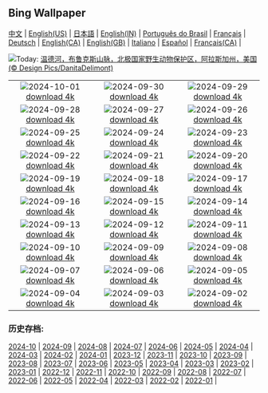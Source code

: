 ## Bing Wallpaper
[中文](README.md) |                     [English(US)](en-US.md) |                     [日本語](ja-JP.md) |                     [English(IN)](en-IN.md) |                     [Português do Brasil](pt-BR.md) |                     [Français](fr-FR.md) |                     [Deutsch](de-DE.md) |                     [English(CA)](en-CA.md) |                     [English(GB)](en-GB.md) |                     [Italiano](it-IT.md) |                     [Español](es-ES.md) |                     [Français(CA)](fr-CA.md) |                    

![](https://www.bing.com/th?id=OHR.WindRiverAlaska_ZH-CN7317039321_UHD.jpg&w=1000)Today: [温德河，布鲁克斯山脉，北极国家野生动物保护区，阿拉斯加州，美国 (© Design Pics/DanitaDelimont)](https://www.bing.com/th?id=OHR.WindRiverAlaska_ZH-CN7317039321_UHD.jpg)

|      |      |      |
| :----: | :----: | :----: |
|![](https://www.bing.com/th?id=OHR.NationalDay2024_ZH-CN7026189162_UHD.jpg&pid=hp&w=384&h=216&rs=1&c=4)2024-10-01 [download 4k](https://www.bing.com/th?id=OHR.NationalDay2024_ZH-CN7026189162_UHD.jpg)|![](https://www.bing.com/th?id=OHR.WalrusNorway_ZH-CN5657804031_UHD.jpg&pid=hp&w=384&h=216&rs=1&c=4)2024-09-30 [download 4k](https://www.bing.com/th?id=OHR.WalrusNorway_ZH-CN5657804031_UHD.jpg)|![](https://www.bing.com/th?id=OHR.ConnecticutBridge_ZH-CN4957862425_UHD.jpg&pid=hp&w=384&h=216&rs=1&c=4)2024-09-29 [download 4k](https://www.bing.com/th?id=OHR.ConnecticutBridge_ZH-CN4957862425_UHD.jpg)|
|![](https://www.bing.com/th?id=OHR.FloridaSeashore_ZH-CN4671838639_UHD.jpg&pid=hp&w=384&h=216&rs=1&c=4)2024-09-28 [download 4k](https://www.bing.com/th?id=OHR.FloridaSeashore_ZH-CN4671838639_UHD.jpg)|![](https://www.bing.com/th?id=OHR.VeniceAerial_ZH-CN4070720525_UHD.jpg&pid=hp&w=384&h=216&rs=1&c=4)2024-09-27 [download 4k](https://www.bing.com/th?id=OHR.VeniceAerial_ZH-CN4070720525_UHD.jpg)|![](https://www.bing.com/th?id=OHR.LittleToucanet_ZH-CN2910262009_UHD.jpg&pid=hp&w=384&h=216&rs=1&c=4)2024-09-26 [download 4k](https://www.bing.com/th?id=OHR.LittleToucanet_ZH-CN2910262009_UHD.jpg)|
|![](https://www.bing.com/th?id=OHR.GiantSequoias_ZH-CN2666897238_UHD.jpg&pid=hp&w=384&h=216&rs=1&c=4)2024-09-25 [download 4k](https://www.bing.com/th?id=OHR.GiantSequoias_ZH-CN2666897238_UHD.jpg)|![](https://www.bing.com/th?id=OHR.SkaftafellWaterfall_ZH-CN1766863001_UHD.jpg&pid=hp&w=384&h=216&rs=1&c=4)2024-09-24 [download 4k](https://www.bing.com/th?id=OHR.SkaftafellWaterfall_ZH-CN1766863001_UHD.jpg)|![](https://www.bing.com/th?id=OHR.IcebergOtter_ZH-CN0972467238_UHD.jpg&pid=hp&w=384&h=216&rs=1&c=4)2024-09-23 [download 4k](https://www.bing.com/th?id=OHR.IcebergOtter_ZH-CN0972467238_UHD.jpg)|
|![](https://www.bing.com/th?id=OHR.AutumnCumbria_ZH-CN0565958390_UHD.jpg&pid=hp&w=384&h=216&rs=1&c=4)2024-09-22 [download 4k](https://www.bing.com/th?id=OHR.AutumnCumbria_ZH-CN0565958390_UHD.jpg)|![](https://www.bing.com/th?id=OHR.MunichBeerfest_ZH-CN0304560562_UHD.jpg&pid=hp&w=384&h=216&rs=1&c=4)2024-09-21 [download 4k](https://www.bing.com/th?id=OHR.MunichBeerfest_ZH-CN0304560562_UHD.jpg)|![](https://www.bing.com/th?id=OHR.OcracokeLight_ZH-CN9810840077_UHD.jpg&pid=hp&w=384&h=216&rs=1&c=4)2024-09-20 [download 4k](https://www.bing.com/th?id=OHR.OcracokeLight_ZH-CN9810840077_UHD.jpg)|
|![](https://www.bing.com/th?id=OHR.ElbowRiver_ZH-CN9580175593_UHD.jpg&pid=hp&w=384&h=216&rs=1&c=4)2024-09-19 [download 4k](https://www.bing.com/th?id=OHR.ElbowRiver_ZH-CN9580175593_UHD.jpg)|![](https://www.bing.com/th?id=OHR.GujoHachiman_ZH-CN9192289658_UHD.jpg&pid=hp&w=384&h=216&rs=1&c=4)2024-09-18 [download 4k](https://www.bing.com/th?id=OHR.GujoHachiman_ZH-CN9192289658_UHD.jpg)|![](https://www.bing.com/th?id=OHR.MidAutumnFestival2024_ZH-CN9096556094_UHD.jpg&pid=hp&w=384&h=216&rs=1&c=4)2024-09-17 [download 4k](https://www.bing.com/th?id=OHR.MidAutumnFestival2024_ZH-CN9096556094_UHD.jpg)|
|![](https://www.bing.com/th?id=OHR.SunriseWallabies_ZH-CN8725891401_UHD.jpg&pid=hp&w=384&h=216&rs=1&c=4)2024-09-16 [download 4k](https://www.bing.com/th?id=OHR.SunriseWallabies_ZH-CN8725891401_UHD.jpg)|![](https://www.bing.com/th?id=OHR.CalabriaPeperoncino_ZH-CN8603617212_UHD.jpg&pid=hp&w=384&h=216&rs=1&c=4)2024-09-15 [download 4k](https://www.bing.com/th?id=OHR.CalabriaPeperoncino_ZH-CN8603617212_UHD.jpg)|![](https://www.bing.com/th?id=OHR.RapaNuiSunrise_ZH-CN1220508877_UHD.jpg&pid=hp&w=384&h=216&rs=1&c=4)2024-09-14 [download 4k](https://www.bing.com/th?id=OHR.RapaNuiSunrise_ZH-CN1220508877_UHD.jpg)|
|![](https://www.bing.com/th?id=OHR.PointReyes_ZH-CN7781514086_UHD.jpg&pid=hp&w=384&h=216&rs=1&c=4)2024-09-13 [download 4k](https://www.bing.com/th?id=OHR.PointReyes_ZH-CN7781514086_UHD.jpg)|![](https://www.bing.com/th?id=OHR.DolphinReunion_ZH-CN7681290861_UHD.jpg&pid=hp&w=384&h=216&rs=1&c=4)2024-09-12 [download 4k](https://www.bing.com/th?id=OHR.DolphinReunion_ZH-CN7681290861_UHD.jpg)|![](https://www.bing.com/th?id=OHR.EltzCastle_ZH-CN7586749377_UHD.jpg&pid=hp&w=384&h=216&rs=1&c=4)2024-09-11 [download 4k](https://www.bing.com/th?id=OHR.EltzCastle_ZH-CN7586749377_UHD.jpg)|
|![](https://www.bing.com/th?id=OHR.BridgeLisbon_ZH-CN6877671644_UHD.jpg&pid=hp&w=384&h=216&rs=1&c=4)2024-09-10 [download 4k](https://www.bing.com/th?id=OHR.BridgeLisbon_ZH-CN6877671644_UHD.jpg)|![](https://www.bing.com/th?id=OHR.IguazuRainbow_ZH-CN6524347982_UHD.jpg&pid=hp&w=384&h=216&rs=1&c=4)2024-09-09 [download 4k](https://www.bing.com/th?id=OHR.IguazuRainbow_ZH-CN6524347982_UHD.jpg)|![](https://www.bing.com/th?id=OHR.Canigou_ZH-CN6145410455_UHD.jpg&pid=hp&w=384&h=216&rs=1&c=4)2024-09-08 [download 4k](https://www.bing.com/th?id=OHR.Canigou_ZH-CN6145410455_UHD.jpg)|
|![](https://www.bing.com/th?id=OHR.SantaCruzHummer_ZH-CN5448262039_UHD.jpg&pid=hp&w=384&h=216&rs=1&c=4)2024-09-07 [download 4k](https://www.bing.com/th?id=OHR.SantaCruzHummer_ZH-CN5448262039_UHD.jpg)|![](https://www.bing.com/th?id=OHR.GlenariffPark_ZH-CN4667558707_UHD.jpg&pid=hp&w=384&h=216&rs=1&c=4)2024-09-06 [download 4k](https://www.bing.com/th?id=OHR.GlenariffPark_ZH-CN4667558707_UHD.jpg)|![](https://www.bing.com/th?id=OHR.TIFF2024_ZH-CN4896695918_UHD.jpg&pid=hp&w=384&h=216&rs=1&c=4)2024-09-05 [download 4k](https://www.bing.com/th?id=OHR.TIFF2024_ZH-CN4896695918_UHD.jpg)|
|![](https://www.bing.com/th?id=OHR.DuskyOwls_ZH-CN4729762831_UHD.jpg&pid=hp&w=384&h=216&rs=1&c=4)2024-09-04 [download 4k](https://www.bing.com/th?id=OHR.DuskyOwls_ZH-CN4729762831_UHD.jpg)|![](https://www.bing.com/th?id=OHR.AlpineLakes_ZH-CN4537389724_UHD.jpg&pid=hp&w=384&h=216&rs=1&c=4)2024-09-03 [download 4k](https://www.bing.com/th?id=OHR.AlpineLakes_ZH-CN4537389724_UHD.jpg)|![](https://www.bing.com/th?id=OHR.BuracodasAraras_ZH-CN3881985508_UHD.jpg&pid=hp&w=384&h=216&rs=1&c=4)2024-09-02 [download 4k](https://www.bing.com/th?id=OHR.BuracodasAraras_ZH-CN3881985508_UHD.jpg)|


### 历史存档:
[2024-10](archive/zh-CN/202410/README.md) | [2024-09](archive/zh-CN/202409/README.md) | [2024-08](archive/zh-CN/202408/README.md) | [2024-07](archive/zh-CN/202407/README.md) | [2024-06](archive/zh-CN/202406/README.md) | [2024-05](archive/zh-CN/202405/README.md) | [2024-04](archive/zh-CN/202404/README.md) | [2024-03](archive/zh-CN/202403/README.md) | [2024-02](archive/zh-CN/202402/README.md) | [2024-01](archive/zh-CN/202401/README.md) | [2023-12](archive/zh-CN/202312/README.md) | [2023-11](archive/zh-CN/202311/README.md) | [2023-10](archive/zh-CN/202310/README.md) | [2023-09](archive/zh-CN/202309/README.md) | [2023-08](archive/zh-CN/202308/README.md) | [2023-07](archive/zh-CN/202307/README.md) | [2023-06](archive/zh-CN/202306/README.md) | [2023-05](archive/zh-CN/202305/README.md) | [2023-04](archive/zh-CN/202304/README.md) | [2023-03](archive/zh-CN/202303/README.md) | [2023-02](archive/zh-CN/202302/README.md) | [2023-01](archive/zh-CN/202301/README.md) | [2022-12](archive/zh-CN/202212/README.md) | [2022-11](archive/zh-CN/202211/README.md) | [2022-10](archive/zh-CN/202210/README.md) | [2022-09](archive/zh-CN/202209/README.md) | [2022-08](archive/zh-CN/202208/README.md) | [2022-07](archive/zh-CN/202207/README.md) | [2022-06](archive/zh-CN/202206/README.md) | [2022-05](archive/zh-CN/202205/README.md) | [2022-04](archive/zh-CN/202204/README.md) | [2022-03](archive/zh-CN/202203/README.md) | [2022-02](archive/zh-CN/202202/README.md) | [2022-01](archive/zh-CN/202201/README.md) | 